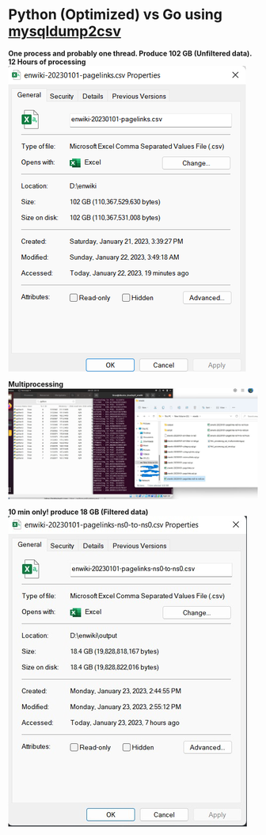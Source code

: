 # Python (Optimized) vs Go using [mysqldump2csv](https://github.com/bramp/mysqldump2csv) 
**One process and probably one thread. Produce 102 GB (Unfiltered data). 12 Hours of processing** \
![12 hrs processing](./assets/12hrs-processing.png)

**Multiprocessing** \
![a](./assets/multiprocessing-python.jpg)

**10 min only! produce 18 GB (Filtered data)** \
![aa](./assets/processing-time.jpg)